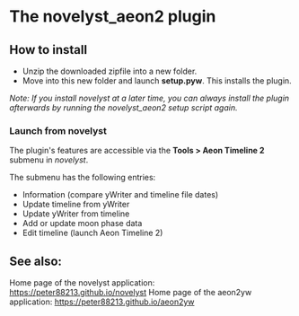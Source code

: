 # The novelyst_aeon2 plugin

## How to install

- Unzip the downloaded zipfile into a new folder.
- Move into this new folder and launch **setup.pyw**. This installs the plugin.

*Note: If you install *novelyst* at a later time, you can always install the plugin afterwards by running the *novelyst_aeon2* setup script again.*

### Launch from novelyst

The plugin's features are accessible via the **Tools > Aeon Timeline 2** submenu in *novelyst*.

The submenu has the following entries:

- Information (compare yWriter and timeline file dates)
- Update timeline from yWriter
- Update yWriter from timeline
- Add or update moon phase data
- Edit timeline (launch Aeon Timeline 2)

## See also:

Home page of the novelyst application: https://peter88213.github.io/novelyst
Home page of the aeon2yw application: https://peter88213.github.io/aeon2yw